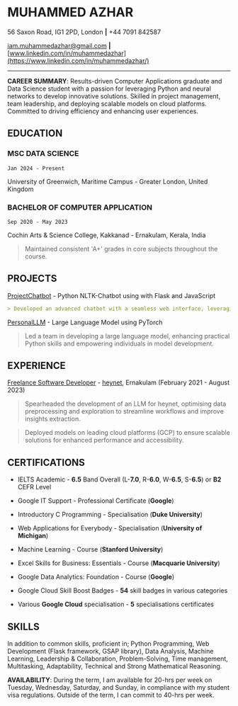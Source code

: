 # MUHAMMED AZHAR
56 Saxon Road, IG1 2PD, London **|** +44 7091 842587

iam.muhammedazhar@gmail.com **|** [www.linkedin.com/in/muhammedazhar](https://www.linkedin.com/in/muhammedazhar/)

---

**CAREER SUMMARY**: Results-driven Computer Applications graduate and Data Science student with a passion for leveraging Python and neural networks to develop innovative solutions. Skilled in project management, team leadership, and deploying scalable models on cloud platforms. Committed to driving efficiency and enhancing user experiences.

## EDUCATION
### MSC DATA SCIENCE
`Jan 2024 - Present`

University of Greenwich, Maritime Campus - Greater London, United Kingdom

### BACHELOR OF COMPUTER APPLICATION
`Sep 2020 - May 2023`

Cochin Arts & Science College, Kakkanad - Ernakulam, Kerala, India

> Maintained consistent 'A+' grades in core subjects throughout the course.

## PROJECTS

<u>ProjectChatbot</u> - Python NLTK-Chatbot using with Flask and JavaScript
```md
> Developed an advanced chatbot with a seamless web interface, leveraging Python libraries and neural networks to enhance communication efficiency. 
```
<u>PersonalLLM</u> - Large Language Model using PyTorch

> Led a team in developing a large language model, enhancing practical Python skills and empowering individuals in model development.

## EXPERIENCE

<u>Freelance Software Developer</u> - <u>heynet</u>, Ernakulam (February 2021 - August 2023)

> Spearheaded the development of an LLM for heynet, optimising data preprocessing and exploration to streamline workflows and improve insights extraction.

> Deployed models on leading cloud platforms (GCP) to ensure scalable solutions for enhanced performance and accessibility.

## CERTIFICATIONS

- IELTS Academic - **6.5** Band Overall (L-**7.0**, R-**6.0**, W-**6.5**, S-**6.5**) or **B2** CEFR Level

- Google IT Support - Professional Certificate (**Google**)

- Introductory C Programming - Specialisation (**Duke University**)

- Web Applications for Everybody - Specialisation (**University of Michigan**)

- Machine Learning - Course (**Stanford University**)

- Excel Skills for Business: Essentials - Course (**Macquarie University**)

- Google Data Analytics: Foundation - Course (**Google**)

- Google Cloud Skill Boost Badges - **54** skill badges in various categories

- Various **Google Cloud** specialisation - **5** specialisations certificates

## SKILLS

In addition to common skills, proficient in; Python Programming, Web Development (Flask framework, GSAP library), Data Analysis, Machine Learning, Leadership & Collaboration, Problem-Solving, Time management, Multitasking, Adaptability, Technical and Strong Mathematical Reasoning.

**AVAILABILITY**: During the term, I am available for 20-hrs per week on Tuesday, Wednesday, Saturday, and Sunday, in compliance with my student visa regulations. Outside of the term, I can commit to 40-hrs per week.